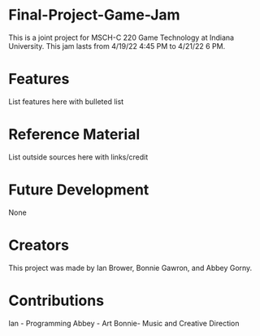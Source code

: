 # Final-Project-Game-Jam
This is a joint project for MSCH-C 220 Game Technology at Indiana University. This jam lasts from 4/19/22 4:45 PM to 4/21/22 6 PM. 

# Features
List features here with bulleted list

# Reference Material
List outside sources here with links/credit

# Future Development
None

# Creators
This project was made by Ian Brower, Bonnie Gawron, and Abbey Gorny.

# Contributions

Ian - Programming
Abbey - Art
Bonnie- Music and Creative Direction
